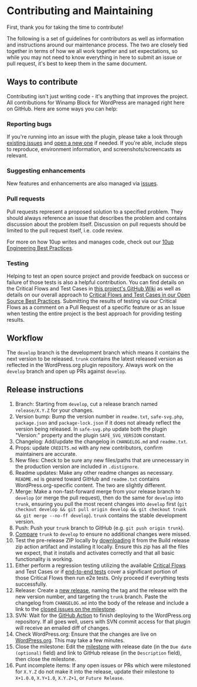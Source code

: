 # Contributing and Maintaining

First, thank you for taking the time to contribute!

The following is a set of guidelines for contributors as well as information and instructions around our maintenance process.  The two are closely tied together in terms of how we all work together and set expectations, so while you may not need to know everything in here to submit an issue or pull request, it's best to keep them in the same document.

## Ways to contribute

Contributing isn't just writing code - it's anything that improves the project.  All contributions for Winamp Block for WordPress are managed right here on GitHub. Here are some ways you can help:

### Reporting bugs

If you're running into an issue with the plugin, please take a look through [existing issues](https://github.com/10up/safe-svg/issues) and [open a new one](https://github.com/10up/safe-svg/issues/new) if needed.  If you're able, include steps to reproduce, environment information, and screenshots/screencasts as relevant.

### Suggesting enhancements

New features and enhancements are also managed via [issues](https://github.com/10up/safe-svg/issues).

### Pull requests

Pull requests represent a proposed solution to a specified problem.  They should always reference an issue that describes the problem and contains discussion about the problem itself.  Discussion on pull requests should be limited to the pull request itself, i.e. code review.

For more on how 10up writes and manages code, check out our [10up Engineering Best Practices](https://10up.github.io/Engineering-Best-Practices/).

### Testing

Helping to test an open source project and provide feedback on success or failure of those tests is also a helpful contribution.  You can find details on the Critical Flows and Test Cases in [this project's GitHub Wiki](https://github.com/10up/safe-svg/wiki) as well as details on our overall approach to [Critical Flows and Test Cases in our Open Source Best Practices](https://10up.github.io/Open-Source-Best-Practices/testing/#critial-flows).  Submitting the results of testing via our Critical Flows as a comment on a Pull Request of a specific feature or as an Issue when testing the entire project is the best approach for providing testing results.

## Workflow

The `develop` branch is the development branch which means it contains the next version to be released.  `trunk` contains the latest released version as reflected in the WordPress.org plugin repository.  Always work on the `develop` branch and open up PRs against `develop`.

## Release instructions

1. Branch: Starting from `develop`, cut a release branch named `release/X.Y.Z` for your changes.
1. Version bump: Bump the version number in `readme.txt`, `safe-svg.php`, `package.json` and `package-lock.json` if it does not already reflect the version being released. In `safe-svg.php` update both the plugin "Version:" property and the plugin `SAFE_SVG_VERSION` constant.
1. Changelog: Add/update the changelog in `CHANGELOG.md` and `readme.txt`.
1. Props: update `CREDITS.md` with any new contributors, confirm maintainers are accurate.
1. New files: Check to be sure any new files/paths that are unnecessary in the production version are included in `.distignore`.
1. Readme updates: Make any other readme changes as necessary. `README.md` is geared toward GitHub and `readme.txt` contains WordPress.org-specific content.  The two are slightly different.
1. Merge: Make a non-fast-forward merge from your release branch to `develop` (or merge the pull request), then do the same for `develop` into `trunk`, ensuring you pull the most recent changes into `develop` first (`git checkout develop && git pull origin develop && git checkout trunk && git merge --no-ff develop`). `trunk` contains the stable development version.
1. Push: Push your `trunk` branch to GitHub (e.g. `git push origin trunk`).
1. [Compare](https://github.com/10up/safe-svg/compare/trunk...develop) `trunk` to `develop` to ensure no additional changes were missed.
1. Test the pre-release ZIP locally by [downloading](https://github.com/10up/safe-svg/actions/workflows/build-release-zip.yml) it from the Build release zip action artifact and installing it locally. Ensure this zip has all the files we expect, that it installs and activates correctly and that all basic functionality is working.
1. Either perform a regression testing utilizing the available [Critical Flows](https://10up.github.io/Open-Source-Best-Practices/testing/#critical-flows) and Test Cases or if [end-to-end tests](https://10up.github.io/Open-Source-Best-Practices/testing/#e2e-testing) cover a significant portion of those Critical Flows then run e2e tests.  Only proceed if everything tests successfully.
1. Release: Create a [new release](https://github.com/10up/safe-svg/releases/new), naming the tag and the release with the new version number, and targeting the `trunk` branch. Paste the changelog from `CHANGELOG.md` into the body of the release and include a link to the [closed issues on the milestone](https://github.com/10up/safe-svg/milestone/#?closed=1).
1. SVN: Wait for the [GitHub Action](https://github.com/10up/safe-svg/actions/workflows/wordpress-plugin-deploy.yml) to finish deploying to the WordPress.org repository. If all goes well, users with SVN commit access for that plugin will receive an emailed diff of changes.
1. Check WordPress.org: Ensure that the changes are live on [WordPress.org](https://wordpress.org/plugins/safe-svg/). This may take a few minutes.
1. Close the milestone: Edit the [milestone](https://github.com/10up/safe-svg/milestone/#) with release date (in the `Due date (optional)` field) and link to GitHub release (in the `Description` field), then close the milestone.
1. Punt incomplete items: If any open issues or PRs which were milestoned for `X.Y.Z` do not make it into the release, update their milestone to `X+1.0.0`, `X.Y+1.0`, `X.Y.Z+1`, or `Future Release`.
